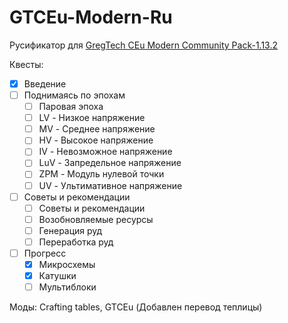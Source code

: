 # GTCEu-Modern-Ru
Русификатор для [GregTech CEu Modern Community Pack-1.13.2](https://www.curseforge.com/minecraft/modpacks/gregtech-community-pack-modern/files/6379336)  

Квесты:  
  - [x] Введение  
  - [ ] Поднимаясь по эпохам  
    - [ ] Паровая эпоха  
    - [ ] LV - Низкое напряжение  
    - [ ] MV - Среднее напряжение  
    - [ ] HV - Высокое напряжение  
    - [ ] IV - Невозможное напряжение  
    - [ ] LuV - Запредельное напряжение  
    - [ ] ZPM - Модуль нулевой точки  
    - [ ] UV - Ультимативное напряжение  
  - [ ] Советы и рекомендации  
    - [ ] Советы и рекомендации  
    - [ ] Возобновляемые ресурсы  
    - [ ] Генерация руд  
    - [ ] Переработка руд  
  - [ ] Прогресс  
    - [x] Микросхемы  
    - [x] Катушки  
    - [ ] Мультиблоки  
    
Моды: Crafting tables,
GTCEu (Добавлен перевод теплицы)